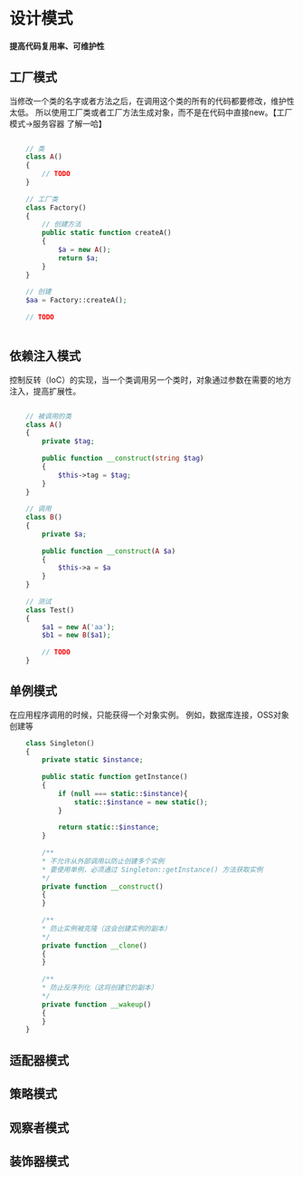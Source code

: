 # 设计模式
#### 提高代码复用率、可维护性

## 工厂模式
当修改一个类的名字或者方法之后，在调用这个类的所有的代码都要修改，维护性太低。
所以使用工厂类或者工厂方法生成对象，而不是在代码中直接new。【工厂模式->服务容器 了解一哈】

```php

    // 类
    class A()
    {
        // TODO
    }
    
    // 工厂类
    class Factory()
    {
        // 创建方法
        public static function createA()
        {
            $a = new A();
            return $a;
        }
    }
    
    // 创建
    $aa = Factory::createA();
    
    // TODO
   
```
## 依赖注入模式
控制反转（IoC）的实现，当一个类调用另一个类时，对象通过参数在需要的地方注入，提高扩展性。

```php

    // 被调用的类
    class A()
    {
        private $tag;
        
        public function __construct(string $tag)
        {
            $this->tag = $tag;
        }
    }
    
    // 调用
    class B()
    {
        private $a;
        
        public function __construct(A $a)
        {
            $this->a = $a
        }
    }
    
    // 测试
    class Test()
    {
        $a1 = new A('aa');
        $b1 = new B($a1);
        
        // TODO
    }

```

## 单例模式
在应用程序调用的时候，只能获得一个对象实例。
例如，数据库连接，OSS对象创建等
```php
    class Singleton()
    {
        private static $instance;
        
        public static function getInstance()
        {
            if (null === static::$instance){
                static::$instance = new static();
            }
            
            return static::$instance;
        }
        
        /**
        * 不允许从外部调用以防止创建多个实例
        * 要使用单例，必须通过 Singleton::getInstance() 方法获取实例
        */
        private function __construct()
        {
        }
        
        /**
        * 防止实例被克隆（这会创建实例的副本）
        */
        private function __clone()
        {
        }
        
        /**
        * 防止反序列化（这将创建它的副本）
        */
        private function __wakeup()
        {
        }
    }
```


## 适配器模式
## 策略模式
## 观察者模式
## 装饰器模式

